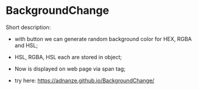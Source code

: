 # BackgroundChange

Short description:

- with button we can generate random background color for HEX, RGBA and HSL;

- HSL, RGBA, HSL each are stored in object;

- Now is displayed on web page via span tag;

- try here: https://adnanze.github.io/BackgroundChange/
